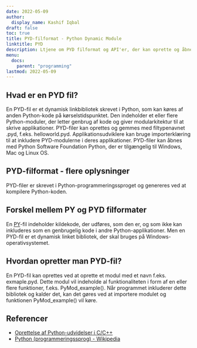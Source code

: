 ```yaml
---
date: 2022-05-09
author:
  display_name: Kashif Iqbal
draft: false
toc: true
title: PYD-filformat - Python Dynamic Module
linktitle: PYD
description: Ltjene om PYD filformat og API'er, der kan oprette og åbne PYD fils.
menu:
  docs:
    parent: "programming"
lastmod: 2022-05-09
---
```


## Hvad er en PYD fil?

En PYD-fil er et dynamisk linkbibliotek skrevet i Python, som kan køres af anden Python-kode på kørselstidspunktet. Den indeholder et eller flere Python-moduler, der letter genbrug af kode og giver modularkitektur til at skrive applikationer. PYD-filer kan oprettes og gemmes med filtypenavnet .pyd, f.eks. helloworld.pyd. Applikationsudviklere kan bruge importerklæring til at inkludere PYD-modulerne i deres applikationer. PYD-filer kan åbnes med Python Software Foundation Python, der er tilgængelig til Windows, Mac og Linux OS.

## PYD-filformat - flere oplysninger

PYD-filer er skrevet i Python-programmeringssproget og genereres ved at kompilere Python-koden.

## Forskel mellem PY og PYD filformater

En [PY](/programming/py/)-fil indeholder kildekode, der udføres, som den er, og som ikke kan inkluderes som en genbrugelig kode i andre Python-applikationer. Men en PYD-fil er et dynamisk linket bibliotek, der skal bruges på Windows-operativsystemet.

## Hvordan opretter man PYD-fil?

En PYD-fil kan oprettes ved at oprette et modul med et navn f.eks. exmaple.pyd. Dette modul vil indeholde al funktionaliteten i form af en eller flere funktioner, f.eks. PyMod_example(). Når programmet inkluderer dette bibliotek og kalder det, kan det gøres ved at importere modulet og funktionen PyMod_example() vil køre.

## Referencer ##

 * [Oprettelse af Python-udvidelser i C/C++](https://sebsauvage.net/python/mingw.html)
 * [Python (programmeringssprog) - Wikipedia](https://en.wikipedia.org/wiki/Python_(programming_language))

